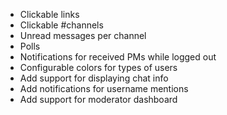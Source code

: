  * Clickable links
 * Clickable #channels
 * Unread messages per channel
 * Polls
 * Notifications for received PMs while logged out
 * Configurable colors for types of users
 * Add support for displaying chat info
 * Add notifications for username mentions
 * Add support for moderator dashboard